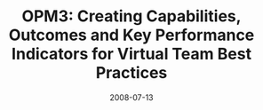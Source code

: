 ---
abstract: ''
authors:
- Martin Pazderka
- Thomas Grechenig
date: '2008-07-13'
featured: false
links:
- name: Publik
  url: https://publik.tuwien.ac.at/showentry.php?ID=171835&lang=2
publication: 'Poster: PMI Research Conference 2008, Warsaw Poland; 07-13-2008 - 07-16-2008'
publication_types:
- '3'
publishDate: '2008-07-13'
title: 'OPM3: Creating Capabilities, Outcomes and Key Performance Indicators for Virtual
  Team Best Practices'
url_pdf: ''
---